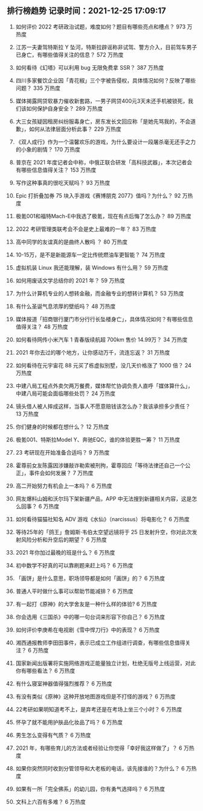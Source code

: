 
## 排行榜趋势 记录时间：2021-12-25 17:09:17
  
  1. 如何评价 2022 考研政治试题，难度如何？题目有哪些亮点和槽点？ 973 万热度
    
  2. 江苏一夫妻驾特斯拉 Y 坠河，特斯拉辟谣称非试驾、警方介入，目前驾车男子已身亡，有哪些值得关注的信息？ 572 万热度
    
  3. 如何看待《幻塔》可以利用 bug 无限免费拿 SSR？ 387 万热度
    
  4. 四川多家餐饮企业因「青花椒」三个字被告侵权，具体情况如何？反映了哪些问题？ 335 万热度
    
  5. 媒体揭露网贷软暴力催收新套路，一男子网贷400元3天未还手机被锁死，我们该如何保护自身安全？ 289 万热度
    
  6. 大三女孩疑因租房纠纷服毒身亡，房东发长文回应称「是她先骂我的，不会道歉」，如何从法律层面分析此事？ 229 万热度
    
  7. 《双人成行》作为一个温馨欢乐的游戏，为什么要设计一段屠杀毫无还手之力的小象的剧情？ 170 万热度
    
  8. 普京在 2021 年度记者会中称，中俄正联合研发「高科技武器」，本次记者会有哪些信息值得关注？ 153 万热度
    
  9. 写作这种事真的很吃天赋吗？ 93 万热度
    
  10. Epic 打折叠加券 75 块入手游戏《赛博朋克 2077》值吗？为什么？ 92 万热度
    
  11. 极氪001和福特Mach-E中我选了极氪，现在有点后悔了怎么办？ 89 万热度
    
  12. 2022 考研管理类联考会不会是史上最难的一年？ 83 万热度
    
  13. 高中同学的友谊真的是曲终人散吗 ？ 80 万热度
    
  14. 10-15万，是不是新能源车一定比传统燃油车更智能？ 74 万热度
    
  15. 虚拟机装 Linux 我还能理解，装 Windows 有什么用？ 59 万热度
    
  16. 如何用废话文学总结你的 2021 年？ 59 万热度
    
  17. 为什么计算机专业的人想转金融，而金融专业的想转计算机？ 53 万热度
    
  18. 有什么圣诞气息浓厚的壁纸吗？ 48 万热度
    
  19. 媒体报道「招商银行厦门市分行行长坠楼身亡」，具体情况如何？有哪些信息值得关注？ 48 万热度
    
  20. 如何看待网传小米汽车 1 青春版续航超 700km 售价 14.99万？ 34 万热度
    
  21. 2021 年你去过的哪个地方，让你感动万千，流连忘返？ 31 万热度
    
  22. 如何看待在元宇宙花 88 元买了栋虚拟别墅，没几天价格涨了 1000 倍？ 24 万热度
    
  23. 中建八局工程点外卖欠两万餐费，媒体帮忙协调负责人直呼「媒体算什么」，中建八局可能会面临哪些处罚？ 24 万热度
    
  24. 镜头借人被人摔成这样，当事人不愿意赔钱该怎么办？我该承担多少责任？ 13 万热度
    
  25. 你们健身的时候都在想什么？ 12 万热度
    
  26. 极氪001、特斯拉Model Y、奔驰EQC，谁的体验更胜一筹？ 11 万热度
    
  27. 23 考研现在开始准备合适吗？ 9 万热度
    
  28. 霍尊前女友陈露因涉嫌敲诈勒索被刑拘，霍尊回应「等待法律还自己一个公正」，事件会如何发展？ 7 万热度
    
  29. 高二开始努力有机会上一本吗？ 6 万热度
    
  30. 网友爆料山姆和沃尔玛下架新疆产品，APP 中无法搜到新疆相关内容，这是怎么回事？ 6 万热度
    
  31. 如何看待猫猫社知名 ADV 游戏《水仙》（narcissus）将电影化？ 6 万热度
    
  32. 等待25年的「鸽王」詹姆斯·韦伯太空望远镜将于 25 日发射升空，你对此次发射风险分析和升空后的期望？ 6 万热度
    
  33. 2021 年你加过最晚的班是什么？ 6 万热度
    
  34. 初中数学不好真的可以靠刷题来赶上吗？ 6 万热度
    
  35. 「画饼」是什么意思，职场领导都是如何「画饼」的？ 6 万热度
    
  36. 普通人平时做什么事可以帮助节能减排？ 6 万热度
    
  37. 有一起打《原神》的大学舍友是一种什么样的体验? 6 万热度
    
  38. 你会选用《三国杀》中的哪一句台词来形容下你自己？ 6 万热度
    
  39. 如何评价李庚希在电视剧《雪中悍刀行》中的表现？ 6 万热度
    
  40. 湘西通报教师李田田事件，表示已成立工作组进行调查，有哪些信息值得关注？ 6 万热度
    
  41. 国家新闻出版署将实施网络游戏正能量独立计划，杜绝无版号上线运营，对此你有哪些看法？ 6 万热度
    
  42. 有什么寝室神器值得强烈推荐？ 6 万热度
    
  43. 有没有类似《原神》这种开放地图游戏但是不打怪的游戏？ 6 万热度
    
  44. 22考研如果明知道考不上，是弃考还是在考场上坐三个小时？ 6 万热度
    
  45. 怀孕了就不能用护肤品化妆品了吗？ 6 万热度
    
  46. 男生怎么变得有气质？ 6 万热度
    
  47. 2021 年，有哪些育儿的方法或者经验让你觉得「幸好我这样做了」？ 6 万热度
    
  48. 如果你突然同时收到分管领导和大老板的电话，该先接谁的？为什么？ 6 万热度
    
  49. 如果有一所「完全佛系」的幼儿园，你有勇气选择吗？ 6 万热度
    
  50. 文科上六百有多难？ 6 万热度
    